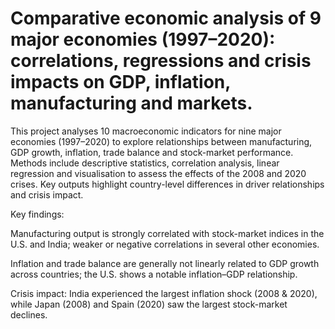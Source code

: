 # Comparative economic analysis of 9 major economies (1997–2020): correlations, regressions and crisis impacts on GDP, inflation, manufacturing and markets.

This project analyses 10 macroeconomic indicators for nine major economies (1997–2020) to explore relationships between manufacturing, GDP growth, inflation, trade balance and stock-market performance. Methods include descriptive statistics, correlation analysis, linear regression and visualisation to assess the effects of the 2008 and 2020 crises. Key outputs highlight country-level differences in driver relationships and crisis impact.

Key findings:

Manufacturing output is strongly correlated with stock-market indices in the U.S. and India; weaker or negative correlations in several other economies.

Inflation and trade balance are generally not linearly related to GDP growth across countries; the U.S. shows a notable inflation–GDP relationship.

Crisis impact: India experienced the largest inflation shock (2008 & 2020), while Japan (2008) and Spain (2020) saw the largest stock-market declines.
